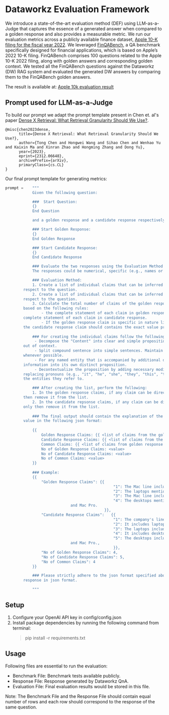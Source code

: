 # Dataworkz Evaluation Framework
We introduce a state-of-the-art evaluation method (DEF) using LLM-as-a-Judge that captures the essence of a generated answer when compared to a golden response and also provides a measurable metric. We run our evaluation metrics across a publicly available finance dataset, [Apple 10-K filing for the fiscal year 2022](https://investor.apple.com/sec-filings/default.asp). We leveraged [FinQABench](https://huggingface.co/datasets/lighthouzai/finqabench), a QA benchmark specifically designed for financial applications, which is based on Apple’s 2022 10-K filing. FinQABench comprises 100 questions related to the Apple 10-K 2022 filing, along with golden answers and corresponding golden context. We tested all the FinQABench questions against the Dataworkz (DW) RAG system and evaluated the generated DW answers by comparing them to the FinQABench golden answers.

The result is available at: [Apple 10k evaluation result](https://github.com/dataworkz-dev/dataworkz-eval/blob/8f4ad7ec0a9227998aaf3c2550cd51c893aacd00/data/apple10k_evaluation_result.csv)

## Prompt used for LLM-as-a-Judge
To build our prompt we adapt the prompt template present in Chen et. al's paper [Dense X Retrieval: What Retrieval Granularity Should We Use?](https://arxiv.org/abs/2312.06648).

```
@misc{chen2023dense,
      title={Dense X Retrieval: What Retrieval Granularity Should We Use?},
      author={Tong Chen and Hongwei Wang and Sihao Chen and Wenhao Yu and Kaixin Ma and Xinran Zhao and Hongming Zhang and Dong Yu},
      year={2023},
      eprint={2312.06648},
      archivePrefix={arXiv},
      primaryClass={cs.CL}
}
```
Our final prompt template for generating metrics:
```python
prompt =    """
            Given the following question:

            ###  Start Question:
            {}
            End Question

            and a golden response and a candidate response respectively. 

            ### Start Golden Response:
            {}
            End Golden Response

            ### Start Candidate Response:
            {}
            End Candidate Response

            ### Evaluate the two responses using the Evaluation Method below. 
            The responses could be numerical, specific (e.g., names or dates), or descriptive.

            ### Evaluation Method:
            1. Create a list of individual claims that can be inferred from the golden response with
		respect to the question.
            2. Create a list of individual claims that can be inferred from the candidate response with
		respect to the question.
            3. Calculate the total number of claims of the golden response present in the candidate response
		based on the following rules:
                - the complete statement of each claim in golden response should be checked against the
		complete statement of each claim in candidate response. 
                - If the golden response claim is specific in nature like numerical, names or dates then
		the candidate response claim should contains the exact value present in the golden response.
            
            ### For creating the individual claims follow the following instructions:
             - Decompose the "Content" into clear and simple propositions, ensuring they are interpretable
		out of context.
             - Split compound sentence into simple sentences. Maintain the original phrasing from the input
		whenever possible.
             - For any named entity that is accompanied by additional descriptive information, separate this
		information into its own distinct proposition.
             - Decontextualize the proposition by adding necessary modifier to nouns or entire sentences and
		replacing pronouns (e.g., "it", "he", "she", "they", "this", "that") with the full name of
		the entities they refer to.

            ### After creating the list, perform the following:
            1. In the golden response claims, if any claim can be directly inferred from the question only
		then remove it from the list.
            2. In the candidate repsonse claims, if any claim can be directly inferred from the question,
		only then remove it from the list.
            
            ### The final output should contain the explanation of the evaluation method and the numerical
		value in the following json format:
            
            {{
                Golden Response Claims: {{ <list of claims from the golden response> }}
                Candidate Response Claims: {{ <list of claims from the candidate response> }}
                Common Claims: {{ <list of claims from golden response present in candidate > }}
                No of Golden Response Claims: <value>
                No of Candidate Response Claims: <value>
                No of Common Claims: <value>
            }}
            
            ### Example:
            {{
                "Golden Response Claims": {{ 
                                                "1": The Mac line includes laptops.,
                                                "2": The laptops mentioned are MacBook Air and MacBook Pro.,
                                                "3": The Mac line includes desktops.,
                                                "4": The desktops mentioned are iMac, Mac mini, Mac Studio,
						     and Mac Pro.
                                            }},
                "Candidate Response Claims":   {{
                                                "1": The company's line of personal computers is called Mac.,
                                                "2": It includes laptops.,
                                                "3": The laptops included are MacBook Air and MacBook Pro.,
                                                "4": It includes desktops.,
                                                "5": The desktops included are iMac, Mac mini, Mac Studio,
						     and Mac Pro.,
                                                }},
                "No of Golden Response Claims": 4,
                "No of Candidate Response Claims": 5,
                "No of Common Claims": 4
            }}

            ### Please strictly adhere to the json format specified above. please provide the complete
		response in json format.

            """
```

## Setup
1. Configure your OpenAI API key in config/config.json
2. Install package dependencies by running the following command from terminal:
	> pip install -r requirements.txt

## Usage
Following files are essential to run the evaluation:
   - Benchmark File: Benchmark tests available publicly.
   - Response File: Response generated by Dataworkz QnA.
   - Evaluation File: Final evaluation results would be stored in this file.
	
Note: The Benchmark File and the Response File should contain equal number of rows and each row 
should correspond to the response of the same question.

